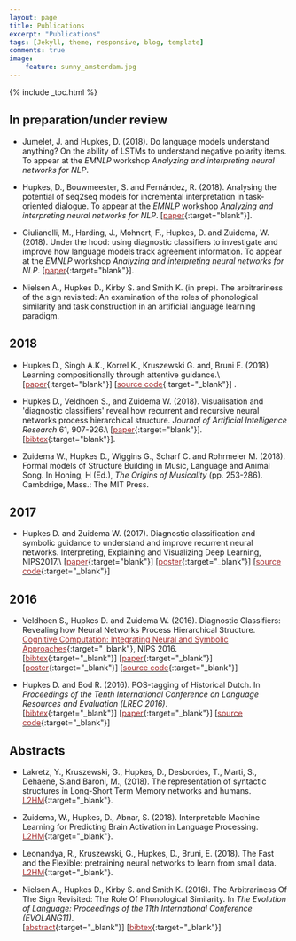 ```yaml
---
layout: page
title: Publications
excerpt: "Publications"
tags: [Jekyll, theme, responsive, blog, template]
comments: true
image: 
    feature: sunny_amsterdam.jpg
---
```


{% include _toc.html %}

## In preparation/under review

* Jumelet, J. and Hupkes, D. (2018). Do language models understand anything? On the ability of LSTMs to understand negative polarity items. To appear at the *EMNLP* workshop *Analyzing and interpreting neural networks for NLP*.

* Hupkes, D., Bouwmeester, S. and Fern&#x00E1;ndez, R. (2018). Analysing the potential of seq2seq models for incremental interpretation in task-oriented dialogue. To appear at the *EMNLP* workshop *Analyzing and interpreting neural networks for NLP*.
\[[<font color="brown">paper</font>](https://arxiv.org/abs/1808.09178){:target="blank"}\].

* Giulianelli, M., Harding, J., Mohnert, F., Hupkes, D. and Zuidema, W. (2018). Under the hood: using diagnostic classifiers to investigate and improve how language models track agreement information.  To appear at the *EMNLP* workshop *Analyzing and interpreting neural networks for NLP*.
\[[<font color="brown">paper</font>](https://arxiv.org/abs/1808.08079){:target="blank"}\].

* Nielsen A., Hupkes D., Kirby S. and Smith K. (in prep). The arbitrariness of the sign revisited: An examination of the roles of phonological similarity and task construction in an artificial language learning paradigm.

## 2018

* Hupkes D., Singh A.K., Korrel K., Kruszewski G. and, Bruni E. (2018) Learning compositionally through attentive guidance.\\
\[[<font color="brown">paper</font>](../research/attentive_guidance.pdf){:target="blank"}\] \[[<font color="brown">source code</font>](https://github.com/i-machine-think/machine/tree/master){:target="_blank"}\]
.

* Hupkes D., Veldhoen S., and Zuidema W. (2018). Visualisation and 'diagnostic classifiers' reveal how recurrent and recursive neural networks process hierarchical structure. *Journal of Artificial Intelligence Research* 61, 907-926.\\
\[[<font color="brown">paper</font>](https://arxiv.org/abs/1711.10203){:target="blank"}\].
\[[<font color="brown">bibtex</font>](https://arxiv.org/abs/1711.10203){:target="blank"}\].


* Zuidema W., Hupkes D., Wiggins G., Scharf C. and Rohrmeier M. (2018). Formal models of Structure Building in Music, Language and Animal Song. In Honing, H (Ed.), *The Origins of Musicality* (pp. 253-286). Cambdrige, Mass.: The MIT Press.

## 2017

* Hupkes D. and Zuidema W. (2017). Diagnostic classification and symbolic guidance to understand and improve recurrent neural networks. Interpreting, Explaining and Visualizing Deep Learning, NIPS2017.\\
\[[<font color="brown">paper</font>](http://www.interpretable-ml.org/nips2017workshop/papers/12.pdf){:target="blank"}\] \[[<font color="brown">poster</font>](../research/nips2017_poster.pdf){:target="_blank"}\] \[[<font color="brown">source code</font>](https://github.com/dieuwkehupkes/processing_arithmetics){:target="_blank"}\]

## 2016

* Veldhoen S., Hupkes D. and Zuidema W. (2016). Diagnostic Classifiers: Revealing how Neural Networks
Process Hierarchical Structure. [<font color="brown">Cognitive Computation: Integrating Neural and Symbolic Approaches</font>](http://daselab.cs.wright.edu/nesy/CoCo2016/){:target="_blank"}, NIPS 2016.   
\[[<font color="brown">bibtex</font>](nips_bib.txt){:target="_blank"}\] \[[<font color="brown">paper</font>](../research/nips2016.pdf){:target="_blank"}\] \[[<font color="brown">poster</font>](../research/nips2016_poster.pdf){:target="_blank"}\] \[[<font color="brown">source code</font>](https://github.com/dieuwkehupkes/processing_arithmetics){:target="_blank"}\]

* Hupkes D. and Bod R. (2016). POS-tagging of Historical Dutch. In *Proceedings of the Tenth International Conference on Language Resources and Evaluation (LREC 2016)*.   
\[[<font color="brown">bibtex</font>](LREC_bib.txt){:target="_blank"}\] \[[<font color="brown">paper</font>](../research/LREC2016.pdf){:target="_blank"}\] \[[<font color="brown">source code</font>](https://github.com/dieuwkehupkes/POStagging){:target="_blank"}\]

## Abstracts

* Lakretz, Y., Kruszewski, G., Hupkes, D., Desbordes, T., Marti, S., Dehaene, S.and Baroni, M., (2018). The representation of syntactic structures in Long-Short Term Memory networks and humans. [<font color="brown">L2HM</font>](https://l2hm2018.sciencesconf.org/){:target="_blank"}.

* Zuidema, W., Hupkes, D., Abnar, S. (2018). Interpretable Machine Learning for Predicting Brain Activation in Language Processing. [<font color="brown">L2HM</font>](https://l2hm2018.sciencesconf.org/){:target="_blank"}.

* Leonandya, R., Kruszewski, G., Hupkes, D., Bruni, E. (2018). The Fast and the Flexible: pretraining neural networks to learn from small data. [<font color="brown">L2HM</font>](https://l2hm2018.sciencesconf.org/){:target="_blank"}.

* Nielsen A., Hupkes D., Kirby S. and Smith K. (2016). The Arbitrariness Of The Sign Revisited: The Role Of Phonological Similarity. In *The Evolution of Language: Proceedings of the 11th International Conference (EVOLANG11)*.   
\[[<font color="brown">abstract</font>](http://evolang.org/neworleans/papers/126.html){:target="_blank"}\]
\[[<font color="brown">bibtex</font>](Evolang_bib.txt){:target="_blank"}\]

